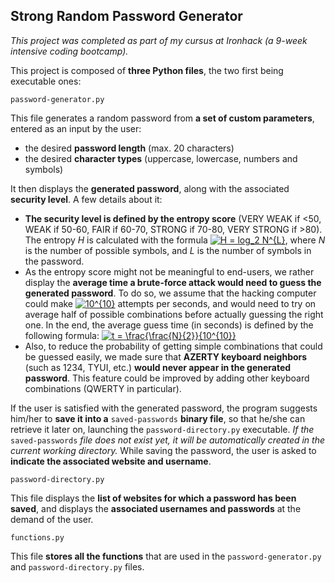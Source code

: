 ## Strong Random Password Generator

*This project was completed as part of my cursus at Ironhack (a 9-week intensive coding bootcamp).*

This project is composed of **three Python files**, the two first being executable ones:

`password-generator.py` 

This file generates a random password from **a set of custom parameters**, entered as an input by the user:
- the  desired **password length** (max. 20 characters)
- the desired **character types** (uppercase, lowercase, numbers and symbols)

It then displays the **generated password**, along with the associated **security level**. A few details about it:

 - **The security level is defined by the entropy score** (VERY WEAK if <50, WEAK if 50-60, FAIR if 60-70, STRONG if 70-80, VERY STRONG if >80). The entropy *H* is calculated with the formula <a href="https://www.codecogs.com/eqnedit.php?latex=H&space;=&space;log_2&space;N^{L}" target="_blank"><img src="https://latex.codecogs.com/gif.latex?H&space;=&space;log_2&space;N^{L}" title="H = log_2 N^{L}" /></a>, where *N* is the number of possible symbols, and *L* is the number of symbols in the password.
 - As the entropy score might not be meaningful to end-users, we rather display the **average time a brute-force attack would need to guess the generated password**. To do so, we assume that the hacking computer could make <a href="https://www.codecogs.com/eqnedit.php?latex=10^{10}" target="_blank"><img src="https://latex.codecogs.com/gif.latex?10^{10}" title="10^{10}" /></a> attempts per seconds, and would need to try on average half of possible combinations before actually guessing the right one. In the end, the average guess time (in seconds) is defined by the following formula: 
<a href="https://www.codecogs.com/eqnedit.php?latex=t&space;=&space;\frac{\frac{N}{2}}{10^{10}}" target="_blank"><img src="https://latex.codecogs.com/gif.latex?t&space;=&space;\frac{\frac{N}{2}}{10^{10}}" title="t = \frac{\frac{N}{2}}{10^{10}}" /></a>
 - Also, to reduce the probability of getting simple combinations that could be guessed easily, we made sure that **AZERTY keyboard neighbors** (such as 1234, TYUI, etc.) **would never appear in the generated password**. This feature could be improved by adding other keyboard combinations (QWERTY in particular).

If the user is satisfied with the generated password, the program suggests him/her to **save it into a** `saved-passwords` **binary file**, so that he/she can retrieve it later on, launching the `password-directory.py` executable. *If the* `saved-passwords` *file does not exist yet, it will be automatically created in the current working directory.* While saving the password, the user is asked to **indicate the associated website and username**.

 `password-directory.py` 

This file displays the **list of websites for which a password has been saved**, and displays the **associated usernames and passwords** at the demand of the user.

`functions.py`

This file **stores all the functions** that are used in the `password-generator.py`  and  `password-directory.py` files.